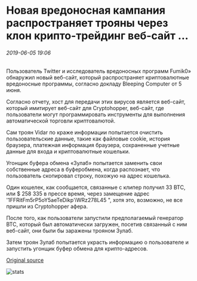 # Новая вредоносная кампания распространяет трояны через клон крипто-трейдинг веб-сайт ...

###### 2019-06-05 19:06

Пользователь Twitter и исследователь вредоносных программ Fumik0» обнаружил новый веб-сайт, который распространяет криптовалютные вредоносные программы, согласно докладу Bleeping Computer от 5 июня.

Согласно отчету, хост для передачи этих вирусов является веб-сайт, который имитирует веб-сайт для Cryptohopper, веб-сайт, где пользователи могут программировать инструменты для выполнения автоматической торговли криптовалютой.

Сам троян Vidar по краже информации попытается очистить пользовательские данные, такие как файловые cookie, история браузера, платежная информация браузера, сохраненные учетные данные для входа и криптовалютные кошельки.

Угонщик буфера обмена «Зулаб» попытается заменить свои собственные адреса в буферобмена, когда распознает, что пользователь скопировал строку, похожую на адрес кошелька.

Один кошелек, как сообщается, связанные с клипер получил 33 BTC, или $ 258 335 в прессе время, через замещение адрес '1FFRitFm5rP5oY5aeTeDikp'iWRz278L45 ", хотя это, возможно, не все пришли из Cryptohopper афера.

После того, как пользователи запустили предполагаемый генератор BTC, который был автоматически загружен, посетив связанный с ним веб-сайт, они были бы заражены трояном Зулаб.

Затем троян Зулаб попытается украсть информацию о пользователе и запустить угонщик буфер обмена для крипто-адресов.

[Original source](https://cointelegraph.com/news/new-malware-campaign-spreads-trojans-through-clone-crypto-trading-website)

![stats](https://c.statcounter.com/11760860/0/a89fa40b/1/ "stats")